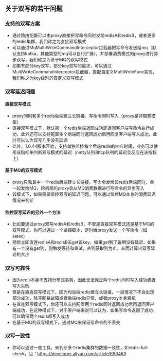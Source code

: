 
## 关于双写的若干问题

### 支持的双写方案
* 通过路由配置可以由proxy直接把写命令同时发给redisA和redisB，或者更多的redis集群，我们称之为直接双写模式
* 可以通过MqMultiWriteCommandInterceptor拦截器把写命令发送给mq（默认支持kafka，其他类型的mq可以自行扩展），并部署消费模式的proxy进行异步双写，我们称之为基于MQ的双写模式
* 如果有部分key双写，部分key双写的需求，可以通过MultiWriteCommandInterceptor拦截器，搭配自定义MultiWriteFunc实现，我们称之为key级别的自定义双写模式

### 双写延迟问题
#### 直接双写模式
* proxy同时和多个redis后端建立长链接，写命令同时写入（proxy是非阻塞模型）
* 直接双写模式下，默认第一个redis后端返回成功即返回客户端写命令执行成功，此外还可以支持配置多个后端同时返回成功后再回复客户端写入成功，此时可以认为双写几乎没有延迟
* 此外，1.0.44版本开始，支持单独监控每个后端redis的响应时间，业务可以使用该指标来判断双写模式的延迟（netty队列和tcp队列的延迟会反应在该指标上）

#### 基于MQ的双写模式
* proxy只和其中一个redis后端建立长链接，写命令发给该redis后端同时，会一起发给MQ，跨机房的proxy会从MQ消费数据进行写命令的异步写入
* 该模式下，如果需要监控双写的延迟问题，可以通过监控MQ本身的消费延迟情况来判断

#### 监控双写延迟的另外一个方法
* 比如要通过proxy双写redisA和redisB，不管是直接双写模式还是基于MQ的双写模式，你可以通过一个监控脚本，定时给proxy发送一个写命令（如setex）
* 随后立即直连redisA和redisB去get该key，如果get到了说明没有延迟，如果有一个没有get到，则触发等待和重试，直到获取到为止，从而计算出双写延迟的大小

### 双写可靠性
* 因为redis本身不支持分布式事务，因此无法保证两个redis同时写入成功或者写入失败
* 但是在直连双写模式下，因为和后端redis建立长链接，一般情况下不会出现部分成功，除非网络故障或者后端redis异常，或者proxy本身宕机
* 在直连双写模式下，你还可以支持配置两个redis同时返回成功后再返回客户端成功，在这种模式下，对于客户端来说可以认为，如果写命令返回了成功，可以确保两个redis都写入成功
* 在基于MQ的双写模式下，通过MQ来保证写命令的不丢失

### 双写一致性
* 你可以通过一些工具，来判断多个redis集群的数据一致性，如redis-full-check，见：https://developer.aliyun.com/article/690463    
